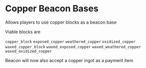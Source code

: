 # Copper Beacon Bases

Allows players to use copper blocks as a beacon base

Viable blocks are

`copper_block`
`exposed_copper`
`weathered_copper`
`oxidized_copper`
`waxed_copper_block`
`waxed_exposed_copper`
`waxed_weathered_copper`
`waxed_oxidized_copper`

Beacon will now also accept a copper ingot as a payment item
